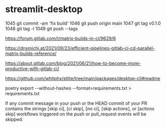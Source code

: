 # streamlit-desktop


 1045  git commit -am 'fix build'
 1046  git push origin main
 1047  git tag v0.1.0
 1048  git tag -l
 1049  git push --tags


 https://forum.gitlab.com/t/matrix-builds-in-ci/9629/6

 https://dnsmichi.at/2021/09/23/efficient-pipelines-gitlab-ci-cd-parallel-matrix-builds-reference/

 https://about.gitlab.com/blog/2021/06/21/how-to-become-more-productive-with-gitlab-ci/




 https://github.com/whitphx/stlite/tree/main/packages/desktop-cli#readme





 poetry export --without-hashes --format=requirements.txt > requirements.txt




 If any commit message in your push or the HEAD commit of your PR contains the strings [skip ci], [ci skip], [no ci], [skip actions], or [actions skip] workflows triggered on the push or pull_request events will be skipped.